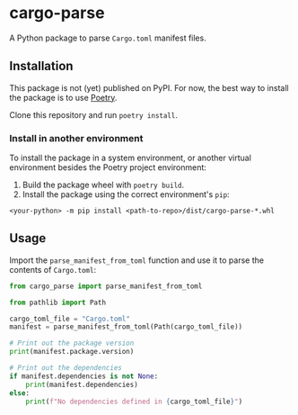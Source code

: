 # cargo-parse

A Python package to parse `Cargo.toml` manifest files.

## Installation

This package is not (yet) published on PyPI. For now, the best way to install the package is to use
[Poetry](https://python-poetry.org/).

Clone this repository and run `poetry install`.

### Install in another environment

To install the package in a system environment, or another virtual
environment besides the Poetry project environment:

1. Build the package wheel with `poetry build`.
2. Install the package using the correct environment's `pip`:
```
<your-python> -m pip install <path-to-repo>/dist/cargo-parse-*.whl
```


## Usage

Import the `parse_manifest_from_toml` function and use it to parse the contents of `Cargo.toml`:


```python
from cargo_parse import parse_manifest_from_toml

from pathlib import Path

cargo_toml_file = "Cargo.toml"
manifest = parse_manifest_from_toml(Path(cargo_toml_file))

# Print out the package version
print(manifest.package.version)

# Print out the dependencies
if manifest.dependencies is not None:
    print(manifest.dependencies)
else:
    print(f"No dependencies defined in {cargo_toml_file}")
```
